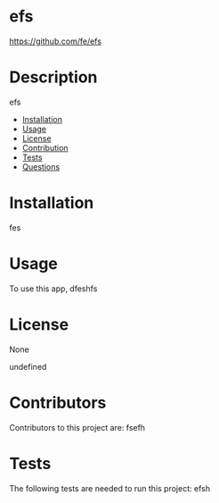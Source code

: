 
  # efs
  https://github.com/fe/efs
  # Description
  efs
  * [Installation](#installation)
  * [Usage](#usage)
  * [License](#license)
  * [Contribution](#contribution)
  * [Tests](#tests)
  * [Questions](questions)

  # Installation
  fes
  # Usage 
  To use this app, dfeshfs
  # License
  None
  
  
  undefined
  # Contributors
  Contributors to this project are: fsefh
  # Tests
  The following tests are needed to run this project: efsh

